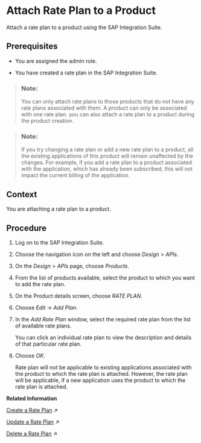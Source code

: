 <!-- copy1980cab180b647da9e550644197afef2 -->

# Attach Rate Plan to a Product

Attach a rate plan to a product using the SAP Integration Suite.



<a name="copy1980cab180b647da9e550644197afef2__prereq_v3f_lvp_bz"/>

## Prerequisites

-   You are assigned the admin role.

-   You have created a rate plan in the SAP Integration Suite.


> ### Note:  
> You can only attach rate plans to those products that do not have any rate plans associated with them. A product can only be associated with one rate plan. you can also attach a rate plan to a product during the product creation.

> ### Note:  
> If you try changing a rate plan or add a new rate plan to a product, all the existing applications of this product will remain unaffected by the changes. For example, if you add a rate plan to a product associated with the application, which has already been subscribed, this will not impact the current billing of the application.



## Context

You are attaching a rate plan to a product.



## Procedure

1.  Log on to the SAP Integration Suite.

2.  Choose the navigation icon on the left and choose *Design* \> *APIs*.

3.  On the *Design* \> *APIs* page, choose *Products*.

4.  From the list of products available, select the product to which you want to add the rate plan.

5.  On the Product details screen, choose *RATE PLAN*.

6.  Choose *Edit → Add Plan*.

7.  In the *Add Rate Plan* window, select the required rate plan from the list of available rate plans.

    You can click an individual rate plan to view the description and details of that particular rate plan.

8.  Choose *OK*.

    Rate plan will not be applicable to existing applications associated with the product to which the rate plan is attached. However, the rate plan will be applicable, if a new application uses the product to which the rate plan is attached.


**Related Information**  


[Create a Rate Plan](https://help.sap.com/viewer/66d066d903c2473f81ec33acfe2ccdb4/Cloud/en-US/cfe6a30600f148a39a7920dbc7fa1ab2.html "Create a rate plan using the API portal.") :arrow_upper_right:

[Update a Rate Plan](https://help.sap.com/viewer/66d066d903c2473f81ec33acfe2ccdb4/Cloud/en-US/b8c1e6b68be74ead8700f7f8be9baa8b.html "Update a rate plan using the API portal.") :arrow_upper_right:

[Delete a Rate Plan](https://help.sap.com/viewer/66d066d903c2473f81ec33acfe2ccdb4/Cloud/en-US/d4181ad418e4446e830c498d672204ff.html "Delete a rate plan using the API portal.") :arrow_upper_right:

